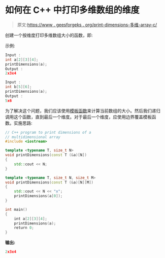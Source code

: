 # 如何在 C++ 中打印多维数组的维度

> 原文:[https://www . geesforgeks . org/print-dimensions-多维-array-c/](https://www.geeksforgeeks.org/print-dimensions-multidimensional-array-c/)

创建一个按维度打印多维数组大小的函数，即:

示例:

```cpp
Input : 
int a[2][3][4];
printDimensions(a);
Output :
2x3x4

Input :
int b[5][6];
printDimensions(a);
Output :
5x6

```

为了解决这个问题，我们应该使用[模板函数](https://www.geeksforgeeks.org/templates-cpp/)来计算当前数组的大小。然后我们递归调用这个函数，直到最后一个维度。对于最后一个维度，应使用边界覆盖模板函数。实施思路:

```cpp
// C++ program to print dimensions of a
// multidimensional array
#include <iostream>

template <typename T, size_t N>
void printDimensions(const T (&a)[N])
{
    std::cout << N;
}

template <typename T, size_t N, size_t M>
void printDimensions(const T (&a)[N][M])
{
    std::cout << N << "x";
    printDimensions(a[0]);
}

int main()
{
    int a[2][3][4];
    printDimensions(a);
    return 0;
}
```

**输出:**

```cpp
2x3x4

```